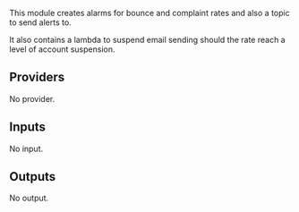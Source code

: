 This module creates alarms for bounce and complaint rates and also a topic to send alerts to.

It also contains a lambda to suspend email sending should the rate reach a level of account suspension. 

<!--- BEGIN_TF_DOCS --->
## Providers

No provider.

## Inputs

No input.

## Outputs

No output.
<!--- END_TF_DOCS --->
